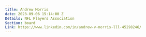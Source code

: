 ```yaml
---
title: Andrew Morris
date: 2023-09-06 15:14:00 Z
Details: NFL Players Association
Section: board
Link: https://www.linkedin.com/in/andrew-v-morris-lll-45298246/
---
```


